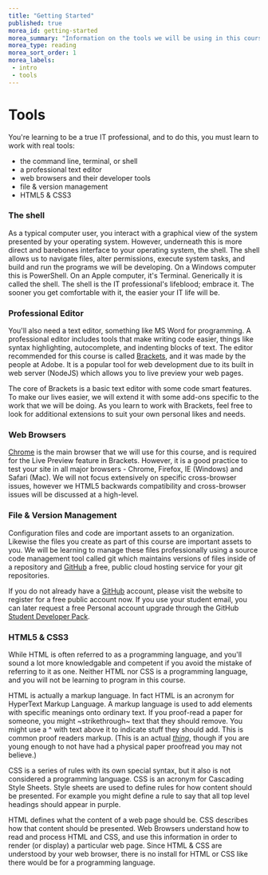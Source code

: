 ```yaml
---
title: "Getting Started"
published: true
morea_id: getting-started
morea_summary: "Information on the tools we will be using in this course."
morea_type: reading
morea_sort_order: 1
morea_labels:
 - intro
 - tools
---
```


# Tools
You're learning to be a true IT professional, and to do this, you must learn to work with real tools:

- the command line, terminal, or shell
- a professional text editor
- web browsers and their developer tools
- file & version management
- HTML5 & CSS3


### The shell
As a typical computer user, you interact with a graphical view of the system presented by your operating system.  However, underneath this is more direct and barebones interface to your operating system, the shell.  The shell allows us to navigate files, alter permissions, execute system tasks, and build and run the programs we will be developing. On a Windows computer this is PowerShell. On an Apple computer, it's Terminal. Generically it is called the shell. The shell is the IT professional's lifeblood; embrace it. The sooner you get comfortable with it, the easier your IT life will be.


### Professional Editor
You'll also need a text editor, something like MS Word for programming.  A professional editor includes tools that make writing code easier, things like syntax highlighting, autocomplete, and indenting blocks of text.  The editor recommended for this course is called [Brackets](https://brackets.io/), and it was made by the people at Adobe. It is a popular tool for web development due to its built in web server (NodeJS) which allows you to live preview your web pages.

The core of Brackets is a basic text editor with some code smart features.  To make our lives easier, we will extend it with some add-ons specific to the work that we will be doing.  As you learn to work with Brackets, feel free to look for additional extensions to suit your own personal likes and needs.


### Web Browsers
[Chrome](https://www.google.com/chrome/browser/desktop/) is the main browser that we will use for this course, and is required for the Live Preview feature in Brackets. However, it is a good practice to test your site in all major browsers - Chrome, Firefox, IE (Windows) and Safari (Mac). We will not focus extensively on specific cross-browser issues, however we HTML5 backwards compatibility and cross-browser issues will be discussed at a high-level.


### File & Version Management
Configuration files and code are important assets to an organization. Likewise the files you create as part of this course are important assets to you. We will be learning to manage these files professionally using a source code management tool called git which maintains versions of files inside of a repository and [GitHub](https://github.com/) a free, public cloud hosting service for your git repositories.

If you do not already have a [GitHub](https://github.com/) account, please visit the website to register for a free public account now.  If you use your student email, you can later request a free Personal account upgrade through the GitHub [Student Developer Pack](https://education.github.com/pack).


### HTML5 & CSS3
While HTML is often referred to as a programming language, and you'll sound a lot more knowledgable and competent if you avoid the mistake of referring to it as one.  Neither HTML nor CSS is a programming language, and you will not be learning to program in this course.  

HTML is actually a markup language.  In fact HTML is an acronym for HyperText Markup Language.  A markup language is used to add elements with specific meanings onto ordinary text.  If you proof-read a paper for someone, you might ~strikethrough~ text that they should remove.  You might use a ^ with text above it to indicate stuff they should add.  This is common proof readers markup.  (This is an actual [*thing*](http://www.chicagomanualofstyle.org/tools_proof.html), though if you are young enough to not have had a physical paper proofread you may not believe.)

CSS is a series of rules with its own special syntax, but it also is not considered a programming language.  CSS is an acronym for Cascading Style Sheets.  Style sheets are used to define rules for how content should be presented.  For example you might define a rule to say that all top level headings should appear in purple.

HTML defines what the content of a web page should be. CSS describes how that content should be presented.  Web Browsers understand how to read and process HTML and CSS, and use this information in order to render (or display) a particular web page. Since HTML & CSS are understood by your web browser, there is no install for HTML or CSS like there would be for a programming language.
